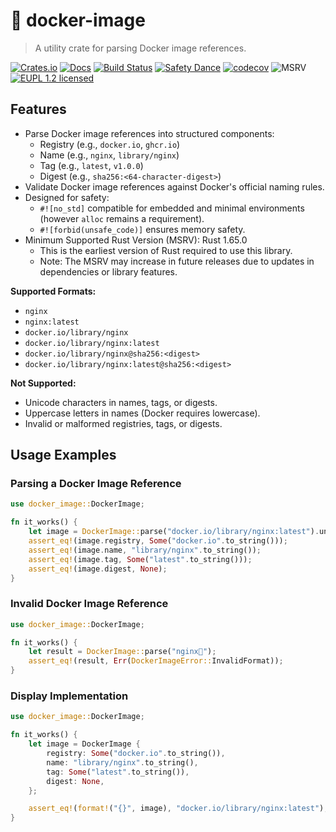 # 🐋 docker-image

> A utility crate for parsing Docker image references.

[![Crates.io][crates-image]][crates-link]
[![Docs][docs-image]][docs-link]
[![Build Status][build-image]][build-link]
[![Safety Dance][safety-image]][safety-link]
[![codecov][codecov-image]][codecov-link]
![MSRV][msrv-image]
[![EUPL 1.2 licensed][license-eupl-image]][license-eupl-link]

## Features

- Parse Docker image references into structured components:
    - Registry (e.g., `docker.io`, `ghcr.io`)
    - Name (e.g., `nginx`, `library/nginx`)
    - Tag (e.g., `latest`, `v1.0.0`)
    - Digest (e.g., `sha256:<64-character-digest>`)
- Validate Docker image references against Docker's official naming rules.
- Designed for safety:
    - `#![no_std]` compatible for embedded and minimal environments (however `alloc` remains a requirement).
    - `#![forbid(unsafe_code)]` ensures memory safety.
- Minimum Supported Rust Version (MSRV): Rust 1.65.0
  - This is the earliest version of Rust required to use this library.
  - Note: The MSRV may increase in future releases due to updates in dependencies or library features.

**Supported Formats:**

- `nginx`
- `nginx:latest`
- `docker.io/library/nginx`
- `docker.io/library/nginx:latest`
- `docker.io/library/nginx@sha256:<digest>`
- `docker.io/library/nginx:latest@sha256:<digest>`

**Not Supported:**

- Unicode characters in names, tags, or digests.
- Uppercase letters in names (Docker requires lowercase).
- Invalid or malformed registries, tags, or digests.

## Usage Examples

### Parsing a Docker Image Reference

```rust
use docker_image::DockerImage;

fn it_works() {
    let image = DockerImage::parse("docker.io/library/nginx:latest").unwrap();
    assert_eq!(image.registry, Some("docker.io".to_string()));
    assert_eq!(image.name, "library/nginx".to_string());
    assert_eq!(image.tag, Some("latest".to_string()));
    assert_eq!(image.digest, None);
}
```

### Invalid Docker Image Reference

```rust
use docker_image::DockerImage;

fn it_works() {
    let result = DockerImage::parse("nginx🚀");
    assert_eq!(result, Err(DockerImageError::InvalidFormat));
}
```

### Display Implementation

```rust
use docker_image::DockerImage;

fn it_works() {
    let image = DockerImage {
        registry: Some("docker.io".to_string()),
        name: "library/nginx".to_string(),
        tag: Some("latest".to_string()),
        digest: None,
    };

    assert_eq!(format!("{}", image), "docker.io/library/nginx:latest");
}
```

[crates-image]: https://img.shields.io/crates/v/docker-image

[crates-link]: https://crates.io/crates/docker-image

[docs-image]: https://docs.rs/docker-image/badge.svg

[docs-link]: https://docs.rs/docker-image/

[build-image]: https://github.com/sunsided/docker-image-rs/workflows/Rust/badge.svg

[build-link]: https://github.com/sunsided/docker-image-rs/actions

[safety-image]: https://img.shields.io/badge/unsafe-forbidden-success.svg

[safety-link]: https://github.com/rust-secure-code/safety-dance/

[msrv-image]: https://img.shields.io/badge/rustc-1.65+-blue.svg

[license-eupl-image]: https://img.shields.io/badge/license-EUPL_1.2-blue.svg

[license-eupl-link]: https://github.com/sunsided/docker-image-rs/blob/main/LICENSE.md

[codecov-image]: https://codecov.io/gh/sunsided/docker-image-rs/graph/badge.svg?token=nJPELlY1YV

[codecov-link]: https://codecov.io/gh/sunsided/docker-image-rs

[cc]: https://contributor-covenant.org
